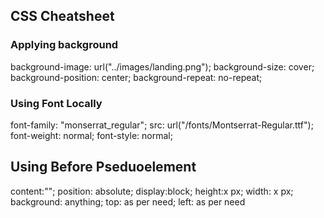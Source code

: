 ## CSS Cheatsheet

### Applying background

background-image: url("../images/landing.png");
background-size: cover;
background-position: center;
background-repeat: no-repeat;

### Using Font Locally

font-family: "monserrat_regular";
src: url("/fonts/Montserrat-Regular.ttf");
font-weight: normal;
font-style: normal;

## Using Before Pseduoelement

content:"";
position: absolute;
display:block;
height:x px;
width: x px;
background: anything;
top: as per need;
left: as per need 

